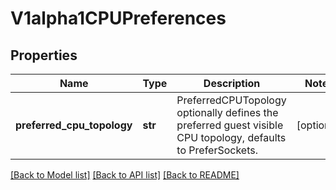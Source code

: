 # V1alpha1CPUPreferences

## Properties
Name | Type | Description | Notes
------------ | ------------- | ------------- | -------------
**preferred_cpu_topology** | **str** | PreferredCPUTopology optionally defines the preferred guest visible CPU topology, defaults to PreferSockets. | [optional] 

[[Back to Model list]](../README.md#documentation-for-models) [[Back to API list]](../README.md#documentation-for-api-endpoints) [[Back to README]](../README.md)


